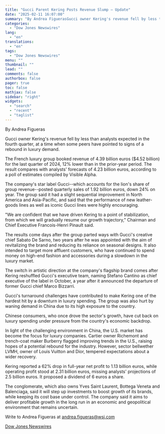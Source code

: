 ```yaml
---
title: "Gucci Parent Kering Posts Revenue Slump — Update"
date: "2025-02-11 16:07:00"
summary: "By Andrea FiguerasGucci owner Kering's revenue fell by less than analysts expected in the fourth quarter, at a time when some peers have pointed to signs of a rebound in luxury demand.The French luxury group booked revenue of 4.39 billion euros ($4.52 billion) for the last quarter of 2024, 12%..."
categories:
  - "Dow Jones Newswires"
lang:
  - "en"
translations:
  - "en"
tags:
  - "Dow Jones Newswires"
menu: ""
thumbnail: ""
lead: ""
comments: false
authorbox: false
pager: true
toc: false
mathjax: false
sidebar: "right"
widgets:
  - "search"
  - "recent"
  - "taglist"
---
```


By Andrea Figueras

Gucci owner Kering's revenue fell by less than analysts expected in the fourth quarter, at a time when some peers have pointed to signs of a rebound in luxury demand.

The French luxury group booked revenue of 4.39 billion euros ($4.52 billion) for the last quarter of 2024, 12% lower than in the prior-year period. The result compares with analysts' forecasts of 4.23 billion euros, according to a poll of estimates compiled by Visible Alpha.

The company's star label Gucci--which accounts for the lion's share of group revenue--posted quarterly sales of 1.92 billion euros, down 24% on year. The group said it had a slight sequential improvement in North America and Asia-Pacific, and said that the performance of new leather-goods lines as well as iconic Gucci lines were highly encouraging.

"We are confident that we have driven Kering to a point of stabilization, from which we will gradually resume our growth trajectory," Chairman and Chief Executive Francois-Henri Pinault said.

The results come days after the group parted ways with Gucci's creative chief Sabato De Sarno, two years after he was appointed with the aim of revitalizing the brand and reducing its reliance on seasonal designs. It also intended to target more affluent customers, who have continued to spend money on high-end fashion and accessories during a slowdown in the luxury market.

The switch in artistic direction at the company's flagship brand comes after Kering reshuffled Gucci's executive team, naming Stefano Cantino as chief executive of the label in October, a year after it announced the departure of former Gucci chief Marco Bizzarri.

Gucci's turnaround challenges have contributed to make Kering one of the hardest hit by a downturn in luxury spending. The group was also hurt by waning demand in China due to its high exposure to the country.

Chinese consumers, who once drove the sector's growth, have cut back on luxury spending under pressure from the country's economic backdrop.

In light of the challenging environment in China, the U.S. market has become the focus for luxury companies. Cartier owner Richemont and trench-coat maker Burberry flagged improving trends in the U.S., raising hopes of a potential rebound for the industry. However, sector bellwether LVMH, owner of Louis Vuitton and Dior, tempered expectations about a wider recovery.

Kering reported a 62% drop in full-year net profit to 1.13 billion euros, while operating profit stood at 2.31 billion euros, missing analysts' projections of 2.5 billion euros. It proposed a dividend of 6 euros a share.

The conglomerate, which also owns Yves Saint Laurent, Bottega Veneta and Balenciaga, said it will step up investments to boost growth of its brands, while keeping its cost base under control. The company said it aims to deliver profitable growth in the long run in an economic and geopolitical environment that remains uncertain.

Write to Andrea Figueras at andrea.figueras@wsj.com

[Dow Jones Newswires](https://www.tradingview.com/news/DJN_DN20250211001504:0/)
